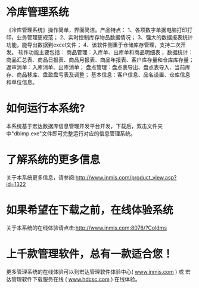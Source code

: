 # 冷库管理系统

《冷库管理系统》操作简单，界面简洁。产品特点： 1、各项数字单据电脑打印打印，业务管理更规范； 2、实时控制库存物品数据情况； 3、强大的数据报表统计功能，能导出数据到excel文件； 4、该软件侧重于仓储库存管理，支持二次开发。 软件功能主要包括： 商品管理：入库单、出库单和商品明细表； 数据统计：商品汇总表、商品日报表、商品月报表、商品年报表、客户库存量和仓库库存量； 返审消单：入库消单、出库消单； 盘点管理：盘点表导出、盘点表导入、当前库存、商品移库、盘盈盘亏表及调整； 基本信息：客户信息、品名设置、仓库信息和单位信息。

# 如何运行本系统?

本系统基于宏达数据库信息管理开发平台开发，下载后，双击文件夹中"dbimp.exe"文件即可完整运行对应的信息管理系统。

# 了解系统的更多信息

关于本系统更多信息，请参阅:http://www.inmis.com/product_view.asp?id=1322

# 如果希望在下载之前，在线体验系统

关于本系统的在线体验请点击:http://www.inmis.com:8076/?Coldms

# 上千款管理软件，总有一款适合您！

更多管理系统的在线体验可以到宏达管理软件体验中心( www.inmis.com ) 或 宏达管理软件下载服务在线 ( www.hdcsc.com ) 在线体验。

